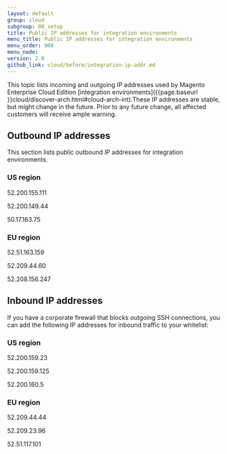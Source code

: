 ```yaml
---
layout: default
group: cloud
subgroup: 08_setup
title: Public IP addresses for integration environments
menu_title: Public IP addresses for integration environments
menu_order: 900
menu_node: 
version: 2.0
github_link: cloud/before/integration-ip-addr.md
---
```


This topic lists incoming and outgoing IP addresses used by Magento Enterprise Cloud Edition [integration environments]({{page.baseurl }}cloud/discover-arch.html#cloud-arch-int).These IP addresses are stable, but might change in the future. Prior to any future change, all affected customers will receive ample warning.

## Outbound IP addresses
This section lists public outbound IP addresses for integration environments.

### US region
52.200.155.111

52.200.149.44

50.17.163.75

### EU region
52.51.163.159

52.209.44.60

52.208.156.247

## Inbound IP addresses
If you have a corporate firewall that blocks outgoing SSH connections, you can add the following IP addresses for inbound traffic to your whitelist:

### US region
52.200.159.23

52.200.159.125

52.200.160.5

### EU region
52.209.44.44

52.209.23.96

52.51.117.101

